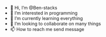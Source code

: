 - 👋 Hi, I’m @Ben-stacks
- 👀 I’m interested in programming
- 🌱 I’m currently learning everything
- 💞️ I’m looking to collaborate on many things
- 📫 How to reach me send message

<!---
Ben-stacks/Ben-stacks is a ✨ special ✨ repository because its `README.md` (this file) appears on your GitHub profile.
You can click the Preview link to take a look at your changes.
--->
